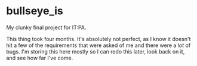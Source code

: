 # bullseye_is
My clunky final project for IT:PA.

This thing took four months. It's absolutely not perfect, as I know it doesn't hit a few of the requirements that were asked of me and there were a _lot_ of bugs. I'm storing this here mostly so I can redo this later, look back on it, and see how far I've come. 
